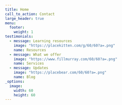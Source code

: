 ```yaml
---
title: Home
call_to_action: Contact
large_header: true
menu:
  footer:
    weight: 1
testimonials:
  - message: Learning resources 
    image: "https://placekitten.com/g/60/60?a=.png"
    name: Resources
  - message: What we offer
    image: "https://www.fillmurray.com/60/60?a=.png"
    name: Services
  - message: Updates
    image: "https://placebear.com/60/60?a=.png"
    name: Blog
_options:
  image:
    width: 60
    height: 60
---
```

